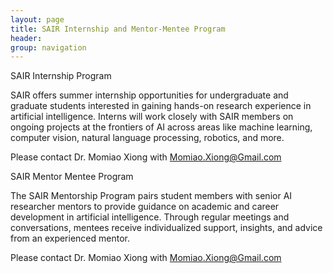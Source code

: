 ```yaml
---
layout: page
title: SAIR Internship and Mentor-Mentee Program
header:
group: navigation
---
```


SAIR Internship Program

SAIR offers summer internship opportunities for undergraduate and graduate students interested in gaining hands-on research experience in artificial intelligence. Interns will work closely with SAIR members on ongoing projects at the frontiers of AI across areas like machine learning, computer vision, natural language processing, robotics, and more.

Please contact Dr. Momiao Xiong with Momiao.Xiong@Gmail.com

SAIR Mentor Mentee Program

The SAIR Mentorship Program pairs student members with senior AI researcher mentors to provide guidance on academic and career development in artificial intelligence. Through regular meetings and conversations, mentees receive individualized support, insights, and advice from an experienced mentor.

Please contact Dr. Momiao Xiong with Momiao.Xiong@Gmail.com

